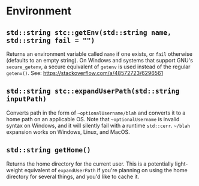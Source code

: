 # Environment

## `std::string stc::getEnv(std::string name, std::string fail = "")`

Returns an environment variable called `name` if one exists, or `fail` otherwise (defaults to an empty string). On Windows and systems that support GNU's `secure_getenv`, a secure equivalent of `getenv` is used instead of the regular `getenv()`. See: https://stackoverflow.com/a/48572723/6296561

## `std::string stc::expandUserPath(std::string inputPath)`

Converts path in the form of `~optionalUsername/blah` and converts it to a home path on an applicable OS. Note that `~optionalUsername` is invalid syntax on Windows, and it will silently fail with a runtime `std::cerr`. `~/blah` expansion works on Windows, Linux, and MacOS.

## `std::string getHome()`

Returns the home directory for the current user. This is a potentially light-weight equivalent of `expandUserPath` if you're planning on using the home directory for several things, and you'd like to cache it.

